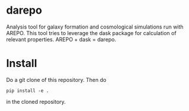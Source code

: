 # darepo
Analysis tool for galaxy formation and cosmological simulations run with AREPO. This tool tries to leverage the dask package for calculation of relevant properties. AREPO + dask = darepo.

# Install
Do a git clone of this repository. Then do

```
pip install -e .
```

in the cloned repository.
